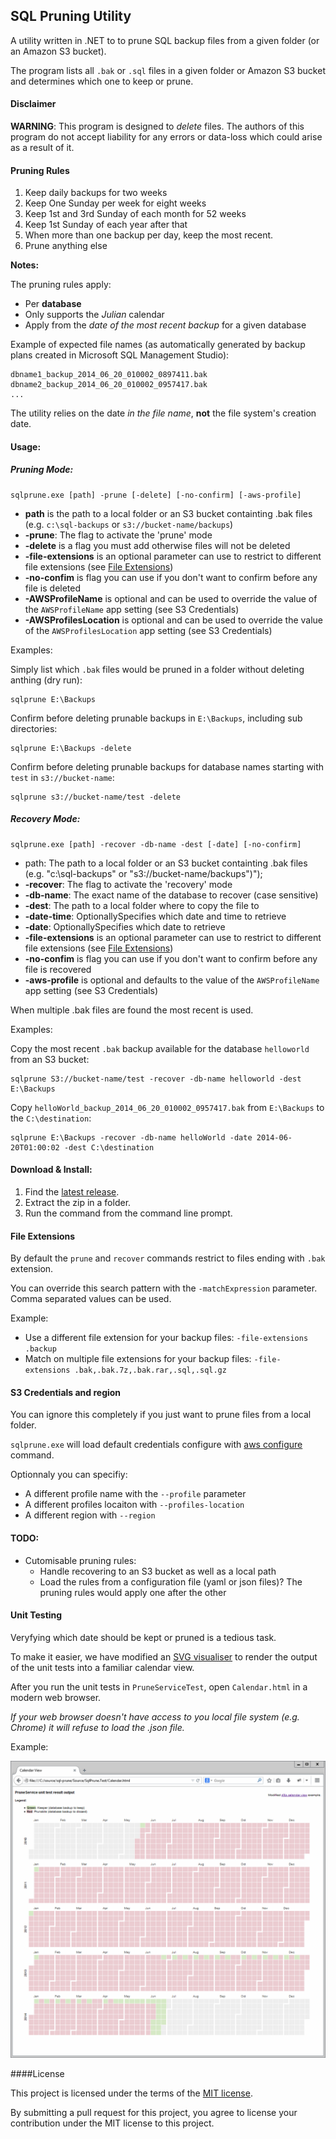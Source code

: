 ## SQL Pruning Utility

A utility written in .NET to to prune SQL backup files from a given folder (or an Amazon S3 bucket).

The program lists all `.bak` or `.sql` files in a given folder or Amazon S3 bucket and determines which one to keep or prune.

#### Disclaimer

**WARNING**: This program is designed to _delete_ files. The authors of this program do not accept liability for any errors or data-loss which could arise as a result of it.

#### Pruning Rules

1. Keep daily backups for two weeks
2. Keep One Sunday per week for eight weeks
3. Keep 1st and 3rd Sunday of each month for 52 weeks
4. Keep 1st Sunday of each year after that
6. When more than one backup per day, keep the most recent.
5. Prune anything else

**Notes:** 

The pruning rules apply:

- Per **database**
- Only supports the _Julian_ calendar 
- Apply from the _date of the most recent backup_ for a given database

Example of expected file names (as automatically generated by backup plans created in Microsoft SQL Management Studio):

    dbname1_backup_2014_06_20_010002_0897411.bak
    dbname2_backup_2014_06_20_010002_0957417.bak
    ...

The utility relies on the date *in the file name*, **not** the file system's creation date.

#### Usage:

##### Pruning Mode:

    sqlprune.exe [path] -prune [-delete] [-no-confirm] [-aws-profile]

 * __path__ is the path to a local folder or an S3 bucket containting .bak files (e.g. `c:\sql-backups` or `s3://bucket-name/backups`)
 * __-prune__: The flag to activate the 'prune' mode
 * __-delete__ is a flag you must add otherwise files will not be deleted
 * __-file-extensions__ is an optional parameter can use to restrict to different file extensions (see [File Extensions](#file-extensions))
 * __-no-confim__ is flag you can use if you don't want to confirm before any file is deleted 
 * __-AWSProfileName__ is optional and can be used to override the value of the `AWSProfileName` app setting (see S3 Credentials)
 * __-AWSProfilesLocation__ is optional and can be used to override the value of the `AWSProfilesLocation` app setting (see S3 Credentials)

Examples:

Simply list which `.bak` files would be pruned in a folder without deleting anthing (dry run):

    sqlprune E:\Backups

Confirm before deleting prunable backups in `E:\Backups`, including sub directories:

    sqlprune E:\Backups -delete

Confirm before deleting prunable backups for database names starting with `test` in `s3://bucket-name`:

    sqlprune s3://bucket-name/test -delete

##### Recovery Mode:

    sqlprune.exe [path] -recover -db-name -dest [-date] [-no-confirm]

 * path: The path to a local folder or an S3 bucket containting .bak files (e.g. \"c:\\sql-backups\" or \"s3://bucket-name/backups\")");
 * __-recover__: The flag to activate the 'recovery' mode
 * __-db-name__: The exact name of the database to recover (case sensitive)
 * __-dest__: The path to a local folder where to copy the file to
 * __-date-time__: OptionallySpecifies which date and time to retrieve
 * __-date__: OptionallySpecifies which date to retrieve
 * __-file-extensions__ is an optional parameter can use to restrict to different file extensions (see [File Extensions](#file-extensions))
 * __-no-confim__ is flag you can use if you don't want to confirm before any file is recovered
 * __-aws-profile__ is optional and defaults to the value of the `AWSProfileName` app setting (see S3 Credentials)

When multiple .bak files are found the most recent is used.

Examples:

Copy the most recent `.bak` backup available for the database `helloworld` from an S3 bucket:

    sqlprune S3://bucket-name/test -recover -db-name helloworld -dest E:\Backups

Copy `helloWorld_backup_2014_06_20_010002_0957417.bak` from `E:\Backups` to the `C:\destination`:

    sqlprune E:\Backups -recover -db-name helloWorld -date 2014-06-20T01:00:02 -dest C:\destination

#### Download & Install:

1. Find the [latest release](https://github.com/comsechq/sql-prune/releases).
2. Extract the zip in a folder.
3. Run the command from the command line prompt.

#### File Extensions

By default the `prune` and `recover` commands restrict to files ending with `.bak` extension. 

You can override this search pattern with the `-matchExpression` parameter. Comma separated values can be used.

Example:

- Use a different file extension for your backup files: `-file-extensions .backup`
- Match on multiple file extensions for your backup files: `-file-extensions .bak,.bak.7z,.bak.rar,.sql,.sql.gz`

#### S3 Credentials and region

You can ignore this completely if you just want to prune files from a local folder.

`sqlprune.exe` will load default credentials configure with [aws configure](commahttps://docs.aws.amazon.com/cli/latest/userguide/cli-chap-configure.html) command.

Optionnaly you can specifiy:

- A different profile name with the `--profile` parameter
- A different profiles locaiton with `--profiles-location`
- A different region with `--region`

#### TODO:

- Cutomisable pruning rules: 
    - Handle recovering to an S3 bucket as well as a local path
    - Load the rules from a configuration file (yaml or json files)? The pruning rules would apply one after the other

#### Unit Testing

Veryfying which date should be kept or pruned is a tedious task.

To make it easier, we have modified an [SVG visualiser](http://bl.ocks.org/mbostock/4063318) 
to render the output of the unit tests into a familiar calendar view.

After you run the unit tests in `PruneServiceTest`, open `Calendar.html` in a modern web browser.

_If your web browser doesn't have access to you local file system (e.g. Chrome) it will refuse to load the .json file._

Example:

![alt tag](https://raw.githubusercontent.com/comsechq/sql-prune/master/unit-test-output-example.png)

####License

This project is licensed under the terms of the [MIT license](https://github.com/comsechq/sql-prune/blob/master/LICENSE.txt). 

By submitting a pull request for this project, you agree to license your contribution under the MIT license to this project.
